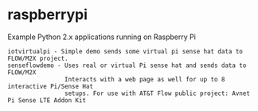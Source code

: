 # raspberrypi
Example Python 2.x applications running on Raspberry Pi

    iotvirtualpi - Simple demo sends some virtual pi sense hat data to FLOW/M2X project.
    senseflowdemo - Uses real or virtual Pi sense hat and sends data to FLOW/M2X
                    Interacts with a web page as well for up to 8 interactive Pi/Sense Hat
                    setups. For use with AT&T Flow public project: Avnet Pi Sense LTE Addon Kit 
